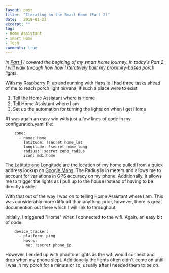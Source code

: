 ```yaml
---
layout: post
title:  "Iterating on the Smart Home (Part 2)"
date:   2018-01-23
excerpt: ""
tag:
- Home Assistant
- Smart Home
- Tech
comments: true
---
```


_In [Part 1](https://pattertj.github.io/Iterating-On-the-Smart-Home-Part-One/) I covered the begining of my smart home journey. In today's Part 2 I will walk through how how I iteratively built my proximity-based porch lights._ 

With my Raspberry Pi up and running with [Hass.io](https://home-assistant.io/) I had three tasks ahead of me to reach porch light nirvana, if such a place were to exist.

1. Tell the Home Assistant where is Home
2. Tell Home Assistant where I am
3. Set up the automation for turning the lights on when I get Home

#1 was again an easy win with just a few lines of code in my configuration.yaml file:

```	
    zone:
      - name: Home
        latitude: !secret home_lat
        longitude: !secret home_long
        radius: !secret zone_radius
        icon: mdi:home
```	

The Latitute and Longitude are the location of my home pulled from a quick address lookup on [Google Maps](https://www.google.com/maps). The Radius is in meters and allows me to account for variations in GPS accuracy on my phone. Additionally, it allows me to trigger the lights as I pull up to the house instead of having to be directly inside.

With that out of the way I was on to telling Home Assistant where I am. This was considerably more difficult than anything prior, however, there is great documention out there which I will link to throughout.

Initially, I triggered "Home" when I connected to the wifi. Again, an easy bit of code:

```	
	device_tracker:
  	  - platform: ping
	    hosts:
 	     me: !secret phone_ip
```	

However, I ended up with phantom lights as the wifi would connect and drop when my phone slept. Additionally the lights often didn't come on until I was in my porch for a minute or so, usually after I needed them to be on.
